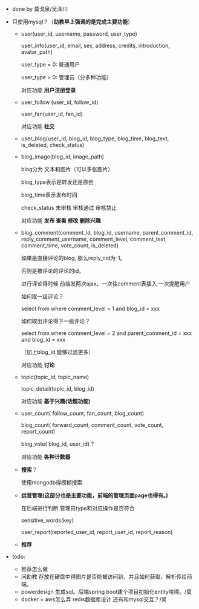 - done by 莫戈泉/吴泽川

- 只使用mysql？（**助教早上强调的是完成主要功能**）

  - user(user_id, username, password, user_type)

    user_info(user_id, email, sex, address, credits, introduction, avatar_path)

    user_type = 0: 普通用户

    user_type > 0: 管理员（分多种功能）

    对应功能  **用户注册登录**

  - user_follow (user_id, follow_id)

    user_fan(user_id, fan_id)

    对应功能  **社交**

  - user_blog(user_id, blog_id, blog_type, blog_time, blog_text, is_deleted, check_status)

  - blog_image(blog_id, image_path) 

    blog分为 文本和图片（可以多张图片）

    blog_type表示是转发还是原创

    blog_time表示发布时间

    check_status  未审核 审核通过 审核禁止

    对应功能  **发布 查看 修改 删除兴趣**

  - blog_comment(comment_id, blog_id, username, parent_comment_id, reply_comment_username, comment_level, comment_text, comment_time, vote_count, is_deleted)

    如果是直接评论的blog, 那么reply_cid为-1。

    否则是被评论的评论的id。

    进行评论得时候 前端发两次ajax。一次往comment表插入 一次提醒用户

    如何取一级评论？

    select from where comment_level = 1 and blog_id = xxx

    如何取出评论得下一级评论？

    select from where comment_level = 2 and parent_comment_id = xxx and blog_id = xxx

    （加上blog_id 能够过滤更多）

    对应功能  **讨论**

  - topic(topic_id, topic_name)

    topic_detail(topic_id, blog_id)

    对应功能  **基于兴趣(话题功能)**

  - user_count( follow_count, fan_count, blog_count)

    blog_count( forward_count, comment_count, vote_count, report_count)

    blog_vote( blog_id, user_id)？

    对应功能 **各种计数器**

  - **搜索**？

    使用mongodb得模糊搜索

  - **运营管理(这部分也是主要功能，前端的管理页面page也得有。)**

    在后端进行判断 管理员type和对应操作是否符合

    sensitive_words(key)

    user_report(reported_user_id, report_user_id, report_reason)

  - **推荐**

- todo:

  - 推荐怎么做
  - 问助教  存放在硬盘中得图片是否能被访问到，并且如何获取，解析传给前端。
  - powerdesign 生成sql。后端spring boot建个项目初始化entity啥得。/莫
  - docker + aws怎么弄 redis数据库设计 还有和mysql交互？/吴


